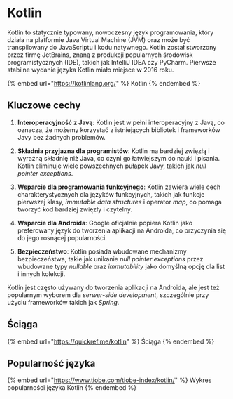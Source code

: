 # Kotlin

Kotlin to statycznie typowany, nowoczesny język programowania, który działa na platformie Java Virtual Machine (JVM) oraz może być transpilowany do JavaScriptu i kodu natywnego. Kotlin został stworzony przez firmę JetBrains, znaną z produkcji popularnych środowisk programistycznych (IDE), takich jak IntelliJ IDEA czy PyCharm. Pierwsze stabilne wydanie języka Kotlin miało miejsce w 2016 roku.

{% embed url="https://kotlinlang.org/" %}
Kotlin
{% endembed %}

## Kluczowe cechy

1. **Interoperacyjność z Javą**: Kotlin jest w pełni interoperacyjny z Javą, co oznacza, że możemy korzystać z istniejących bibliotek i frameworków Javy bez żadnych problemów.

2. **Składnia przyjazna dla programistów**: Kotlin ma bardziej zwięzłą i wyraźną składnię niż Java, co czyni go łatwiejszym do nauki i pisania. Kotlin eliminuje wiele powszechnych pułapek Javy, takich jak *null pointer exceptions*.

3. **Wsparcie dla programowania funkcyjnego**: Kotlin zawiera wiele cech charakterystycznych dla języków funkcyjnych, takich jak funkcje pierwszej klasy, *immutable data structures* i operator *map*, co pomaga tworzyć kod bardziej zwięzły i czytelny.

4. **Wsparcie dla Androida**: Google oficjalnie popiera Kotlin jako preferowany język do tworzenia aplikacji na Androida, co przyczynia się do jego rosnącej popularności.

5. **Bezpieczeństwo**: Kotlin posiada wbudowane mechanizmy bezpieczeństwa, takie jak unikanie *null pointer exceptions* przez wbudowane typy *nullable* oraz *immutability* jako domyślną opcję dla list i innych kolekcji.

Kotlin jest często używany do tworzenia aplikacji na Androida, ale jest też popularnym wyborem dla *serwer-side development*, szczególnie przy użyciu frameworków takich jak *Spring*.

## Ściąga

{% embed url="https://quickref.me/kotlin" %}
Ściąga
{% endembed %}

## Popularność języka

{% embed url="https://www.tiobe.com/tiobe-index/kotlin/" %}
Wykres popularności języka Kotlin
{% endembed %}
